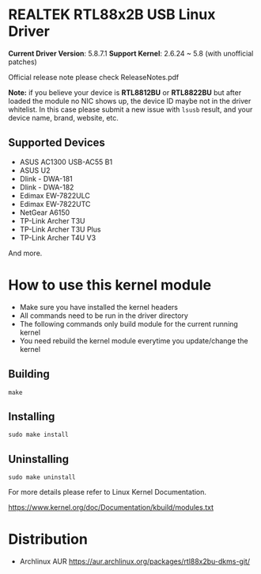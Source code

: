 # REALTEK RTL88x2B USB Linux Driver  
**Current Driver Version**: 5.8.7.1 
**Support Kernel**: 2.6.24 ~ 5.8 (with unofficial patches)  

Official release note please check ReleaseNotes.pdf  

**Note:** if you believe your device is **RTL8812BU** or **RTL8822BU** but after loaded the module no NIC shows up, the device ID maybe not in the driver whitelist. In this case please submit a new issue with `lsusb` result, and your device name, brand, website, etc.

## Supported Devices
* ASUS AC1300 USB-AC55 B1
* ASUS U2
* Dlink - DWA-181
* Dlink - DWA-182
* Edimax EW-7822ULC
* Edimax EW-7822UTC
* NetGear A6150
* TP-Link Archer T3U
* TP-Link Archer T3U Plus
* TP-Link Archer T4U V3

And more.

# How to use this kernel module
* Make sure you have installed the kernel headers
* All commands need to be run in the driver directory
* The following commands only build module for the current running kernel
* You need rebuild the kernel module everytime you update/change the kernel
## Building
```
make
```

## Installing
```
sudo make install
```

## Uninstalling
```
sudo make uninstall
```


For more details please refer to Linux Kernel Documentation.

https://www.kernel.org/doc/Documentation/kbuild/modules.txt


# Distribution
* Archlinux AUR https://aur.archlinux.org/packages/rtl88x2bu-dkms-git/
